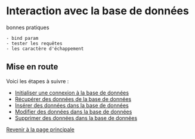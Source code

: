 # Interaction avec la base de données



bonnes pratiques

    - bind param 
    - tester les requêtes
    - les caractère d'échappement

## Mise en route

Voici les étapes à suivre :

- [Initialiser une connexion à la base de données](initialiser-connexion-bd.md)
- [Récupérer des données de la base de données](recuperer-donnees-bd.md)
- [Insérer des données dans la base de données](inserer-donnees-bd.md)
- [Modifier des données dans la base de données](modifier-donnees-bd.md)
- [Supprimer des données dans la base de données](supprimer-donnees-bd.md)

[Revenir à la page principale](../README.md)
